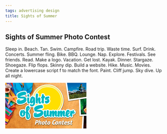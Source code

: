```yaml
---
tags: advertising design
title: Sights of Summer
---
```


<article>
<h1>Sights of Summer Photo Contest</h1>
<section>
<p>Sleep in. Beach. Tan. Swim. Campfire. Road trip. Waste time. Surf. Drink. Concerts. Summer fling. Bike. BBQ. Lounge. Nap. Explore. Festivals. See friends. Read. Make a logo. Vacation. Get lost. Kayak. Dinner. Stargaze. Shoegaze. Flip flops. Skinny dip. Build a website. Hike. Music. Movies. Create a lowercase script f to match the font. Paint. Cliff jump. Sky dive. Up all night.</p>
</section>
<aside><a href="images/SightsOfSummer.jpg" class="luminous" title="Sights of Summer Photo Contest" rel="Sights of Summer"><img src="images/SightsOfSummer-thumb.jpg" width="258" height="145"></a>
<a href="images/SightsOfSummer2.jpg" class="luminous" title="Sights of Summer Photo Contest" rel="Sights of Summer"></a>
<a href="images/SightsOfSummer3.gif" class="luminous" title="Sights of Summer Photo Contest" rel="Sights of Summer"></a>
</aside>
</article>

